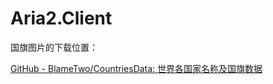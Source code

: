 # Aria2.Client



国旗图片的下载位置：

[GitHub - BlameTwo/CountriesData: 世界各国家名称及国旗数据](https://github.com/BlameTwo/CountriesData)


